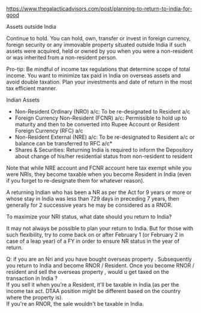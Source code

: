 https://www.thegalacticadvisors.com/post/planning-to-return-to-india-for-good  

Assets outside India 

Continue to hold. You can hold, own, transfer or invest in foreign currency, foreign security or any immovable property situated outside India if such assets were acquired, held or owned by you when you were a non-resident or was inherited from a non-resident person.

Pro-tip: Be mindful of income tax regulations that determine scope of total income. You want to minimize tax paid in India on overseas assets and avoid double taxation. Plan your investments and date of return in the most tax efficient manner. 

Indian Assets


- Non-Resident Ordinary (NRO) a/c: To be re-designated to Resident a/c  
- Foreign Currency Non-Resident (FCNR) a/c: Permissible to hold up to maturity and then to be converted into Rupee Account or Resident Foreign Currency (RFC) a/c  
- Non-Resident External (NRE) a/c: To be re-designated to Resident a/c or balance can be transferred to RFC a/c*  
- Shares & Securities: Returning India is required to inform the Depository about change of his/her residential status from non-resident to resident  

Note that while NRE account and FCNR account here tax exempt while you were NRIs, they become taxable when you become Resident in India (even if you forget to re-designate them for whatever reason).   

A returning Indian who has been a NR as per the Act for 9 years or more or whose stay in India was less than 729 days in preceding 7 years, then generally for 2 successive years he may be considered as a RNOR.  

To maximize your NRI status, what date should you return to India?

It may not always be possible to plan your return to India. But for those with such flexibility, try to come back on or after February 1 (or February 2 in case of a leap year) of a FY in order to ensure NR status in the year of return.

Q: if you are an Nri and you have bought overseas property . Subsequently you return to India and become RNOR / Resident. Once you become RNOR / resident and sell the overseas property , would u get taxed on the transaction in India ?    
If you sell it when you're a Resident, it'll be taxable in India (as per the income tax act. DTAA position might be different based on the country where the property is).  
If you're an RNOR, the sale wouldn't be taxable in India.  





 
